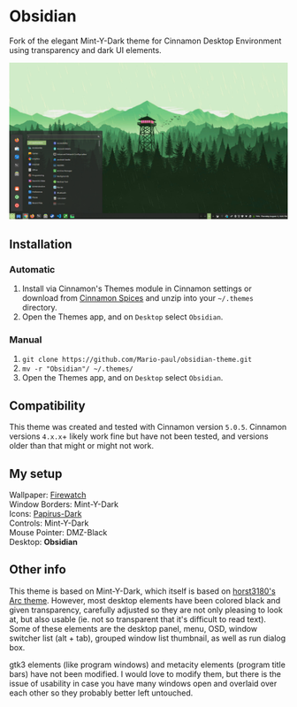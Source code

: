 # Obsidian
Fork of the elegant Mint-Y-Dark theme for Cinnamon Desktop Environment using transparency and dark UI elements.

<!-- ## Screenshot -->
![screenshot](https://github.com/Mario-paul/obsidian-theme/blob/main/screenshot.png?raw=true)
<!-- ![screenshot](https://i.imgur.com/Uv2IsSr.png) -->
<!-- ![screenshot](https://i.imgur.com/NsG7szl.gif) -->

## Installation
### Automatic
1. Install via Cinnamon's Themes module in Cinnamon settings or download from [Cinnamon Spices](https://cinnamon-spices.linuxmint.com/themes) and unzip into your `~/.themes` directory.
2. Open the Themes app, and on `Desktop` select `Obsidian`.

### Manual
1. `git clone https://github.com/Mario-paul/obsidian-theme.git`
3. `mv -r "Obsidian"/ ~/.themes/`
4. Open the Themes app, and on `Desktop` select `Obsidian`.

## Compatibility
This theme was created and tested with Cinnamon version `5.0.5`. Cinnamon versions `4.x.x`+ likely work fine but have not been tested, and versions older than that might or might not work.

## My setup
Wallpaper: [Firewatch](https://imgur.com/nJUueyI)<br>
Window Borders: Mint-Y-Dark<br>
Icons: [Papirus-Dark](https://github.com/PapirusDevelopmentTeam/papirus-icon-theme)<br>
Controls: Mint-Y-Dark<br>
Mouse Pointer: DMZ-Black<br>
Desktop: **Obsidian**

## Other info
This theme is based on Mint-Y-Dark, which itself is based on [horst3180's Arc theme](https://github.com/horst3180/arc-theme). However, most desktop elements have been colored black and given transparency, carefully adjusted so they are not only pleasing to look at, but also usable (ie. not so transparent that it's difficult to read text). Some of these elements are the desktop panel, menu, OSD, window switcher list (alt + tab), grouped window list thumbnail, as well as run dialog box.

gtk3 elements (like program windows) and metacity elements (program title bars) have not been modified. I would love to modify them, but there is the issue of usability in case you have many windows open and overlaid over each other so they probably better left untouched.
